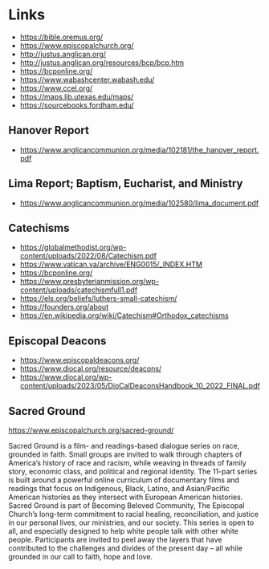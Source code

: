 # Links


* https://bible.oremus.org/
* https://www.episcopalchurch.org/
* http://justus.anglican.org/
* http://justus.anglican.org/resources/bcp/bcp.htm
* https://bcponline.org/
* https://www.wabashcenter.wabash.edu/
* https://www.ccel.org/
* https://maps.lib.utexas.edu/maps/
* https://sourcebooks.fordham.edu/

## Hanover Report

* https://www.anglicancommunion.org/media/102181/the_hanover_report.pdf


## Lima Report; Baptism, Eucharist, and Ministry

* https://www.anglicancommunion.org/media/102580/lima_document.pdf

## Catechisms

* https://globalmethodist.org/wp-content/uploads/2022/08/Catechism.pdf
* https://www.vatican.va/archive/ENG0015/_INDEX.HTM
* https://bcponline.org/
* https://www.presbyterianmission.org/wp-content/uploads/catechismfull1.pdf
* https://els.org/beliefs/luthers-small-catechism/
* https://founders.org/about
* https://en.wikipedia.org/wiki/Catechism#Orthodox_catechisms

## Episcopal Deacons

* https://www.episcopaldeacons.org/
* https://www.diocal.org/resource/deacons/
* https://www.diocal.org/wp-content/uploads/2023/05/DioCalDeaconsHandbook_10_2022_FINAL.pdf

## Sacred Ground

https://www.episcopalchurch.org/sacred-ground/

Sacred Ground is a film- and readings-based dialogue series on race, grounded in faith.  Small groups are invited to walk through chapters of America’s history of race and racism, while weaving in threads of family story, economic class, and political and regional identity.
The 11-part series is built around a powerful online curriculum of documentary films and readings that focus on Indigenous, Black, Latino, and Asian/Pacific American histories as they intersect with European American histories.
Sacred Ground is part of Becoming Beloved Community, The Episcopal Church’s long-term commitment to racial healing, reconciliation, and justice in our personal lives, our ministries, and our society.  This series is open to all, and especially designed to help white people talk with other white people.  Participants are invited to peel away the layers that have contributed to the challenges and divides of the present day – all while grounded in our call to faith, hope and love.
